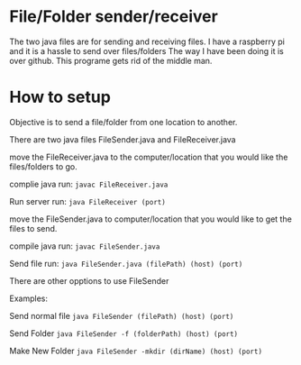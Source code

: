 # File/Folder sender/receiver

The two java files are for sending and receiving files. 
I have a raspberry pi and it is a hassle to send over files/folders
The way I have been doing it is over github. This programe gets rid 
of the middle man.

# How to setup

Objective is to send a file/folder from one location to another.

There are two java files FileSender.java and FileReceiver.java

move the FileReceiver.java to the computer/location that you would
like the files/folders to go. 

complie java
run: `javac FileReceiver.java`

Run server
run: `java FileReceiver (port)` 

move the FileSender.java to computer/location that you would like to get the files to send. 

compile java
run: `javac FileSender.java`

Send file
run: `java FileSender.java (filePath) (host) (port)`

There are other opptions to use FileSender

Examples:

Send normal file
`java FileSender (filePath) (host) (port)`

Send Folder
`java FileSender -f (folderPath) (host) (port)`

Make New Folder 
`java FileSender -mkdir (dirName) (host) (port)`
